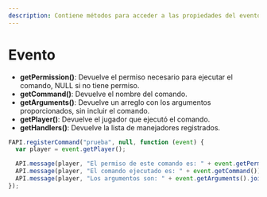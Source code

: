 ```yaml
---
description: Contiene métodos para acceder a las propiedades del evento.
---
```


# Evento

* **getPermission()**: Devuelve el permiso necesario para ejecutar el comando, NULL si no tiene permiso.
* **getCommand()**: Devuelve el nombre del comando.
* **getArguments()**: Devuelve un arreglo con los argumentos proporcionados, sin incluir el comando.
* **getPlayer()**: Devuelve el jugador que ejecutó el comando.
* **getHandlers()**: Devuelve la lista de manejadores registrados.

```javascript
FAPI.registerCommand("prueba", null, function (event) {  
  var player = event.getPlayer();  

  API.message(player, "El permiso de este comando es: " + event.getPermission()); 
  API.message(player, "El comando ejecutado es: " + event.getCommand());
  API.message(player, "Los argumentos son: " + event.getArguments().join(','));
});
```
